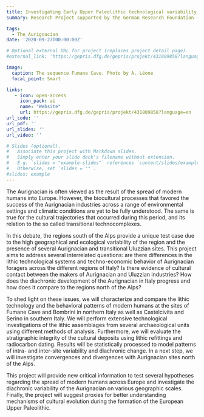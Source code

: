 ```yaml
---
title: Investigating Early Upper Paleolithic technological variability and cultural dynamics south of the Alps
summary: Research Project supported by the German Research Foundation (DFG) under grant agreement no. 431809858–FA 1707/1-1.

tags:
  - The Aurignacian
date: '2020-09-27T00:00:00Z'

# Optional external URL for project (replaces project detail page).
#external_link: 'https://gepris.dfg.de/gepris/projekt/431809858?language=en'

image:
  caption: The sequence Fumane Cave. Photo by A. Léone
  focal_point: Smart

links:
   - icon: open-access
     icon_pack: ai
     name: "Website"
     url: https://gepris.dfg.de/gepris/projekt/431809858?language=en
url_code: ''
url_pdf: ''
url_slides: ''
url_video: ''

# Slides (optional).
#   Associate this project with Markdown slides.
#   Simply enter your slide deck's filename without extension.
#   E.g. `slides = "example-slides"` references `content/slides/example-slides.md`.
#   Otherwise, set `slides = ""`.
#slides: example
---
```


The Aurignacian is often viewed as the result of the spread of modern humans into Europe. However, the biocultural processes that favored the success of the Aurignacian industries across a range of environmental settings and climatic conditions are yet to be fully understood. The same is true for the cultural trajectories that occurred during this period, and its relation to the so called transitional technocomplexes. 

In this debate, the regions south of the Alps provide a unique test case due to the high geographical and ecological variability of the region and the presence of several Aurignacian and transitional Uluzzian sites. This project aims to address several interrelated questions: are there differences in the lithic technological systems and techno-economic behavior of Aurignacian foragers across the different regions of Italy? Is there evidence of cultural contact between the makers of Aurignacian and Uluzzian industries? How does the diachronic development of the Aurignacian in Italy progress and how does it compare to the regions north of the Alps? 

To shed light on these issues, we will characterize and compare the lithic technology and the behavioral patterns of modern humans at the sites of Fumane Cave and Bombrini in northern Italy as well as Castelcivita and Serino in southern Italy. We will perform extensive technological investigations of the lithic assemblages from several archaeological units using different methods of analysis. Furthermore, we will evaluate the stratigraphic integrity of the cultural deposits using lithic refittings and radiocarbon dating. Results will be statistically processed to model patterns of intra- and inter-site variability and diachronic change. In a next step, we will investigate convergences and divergences with Aurignacian sites north of the Alps. 

This project will provide new critical information to test several hypotheses regarding the spread of modern humans across Europe and investigate the diachronic variability of the Aurignacian on various geographic scales. Finally, the project will suggest proxies for better understanding mechanisms of cultural evolution during the formation of the European Upper Paleolithic.
